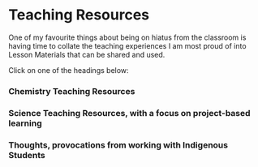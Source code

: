 
<h1>Teaching Resources</h1>

One of my favourite things about being on hiatus from the classroom is having time to collate the teaching experiences I am most proud of into Lesson Materials that can be shared and used.

Click on one of the headings below:

<h3>Chemistry Teaching Resources</h3>

<h3>Science Teaching Resources, with a focus on project-based learning</h3>

<h3>Thoughts, provocations from working with Indigenous Students</h3>
